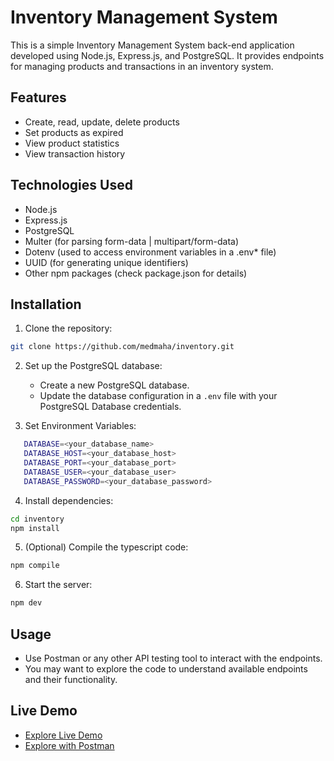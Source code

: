 # Inventory Management System

This is a simple Inventory Management System back-end application developed using Node.js, Express.js, and PostgreSQL.
It provides endpoints for managing products and transactions in an inventory system.

## Features

- Create, read, update, delete products
- Set products as expired
- View product statistics
- View transaction history

## Technologies Used

- Node.js
- Express.js
- PostgreSQL
- Multer (for parsing form-data | multipart/form-data)
- Dotenv (used to access environment variables in a .env\* file)
- UUID (for generating unique identifiers)
- Other npm packages (check package.json for details)

## Installation

1. Clone the repository:

```bash
git clone https://github.com/medmaha/inventory.git
```

2. Set up the PostgreSQL database:

   - Create a new PostgreSQL database.
   - Update the database configuration in a `.env` file with your PostgreSQL Database credentials.

3. Set Environment Variables:

```bash
   DATABASE=<your_database_name>
   DATABASE_HOST=<your_database_host>
   DATABASE_PORT=<your_database_port>
   DATABASE_USER=<your_database_user>
   DATABASE_PASSWORD=<your_database_password>
```

4. Install dependencies:

```bash
cd inventory
npm install
```

5. (Optional) Compile the typescript code:

```bash
npm compile
```

6. Start the server:

```bash
npm dev
```

## Usage

- Use Postman or any other API testing tool to interact with the endpoints.
- You may want to explore the code to understand available endpoints and their functionality.

## Live Demo

- [Explore Live Demo](https://mahamed-inventory.vercel.app)
- [Explore with Postman](https://www.postman.com/deluxeguy/workspace/inventory-app/documentation/20045475-8f1f5b0d-500d-492d-9706-63beb50a2fe2)
